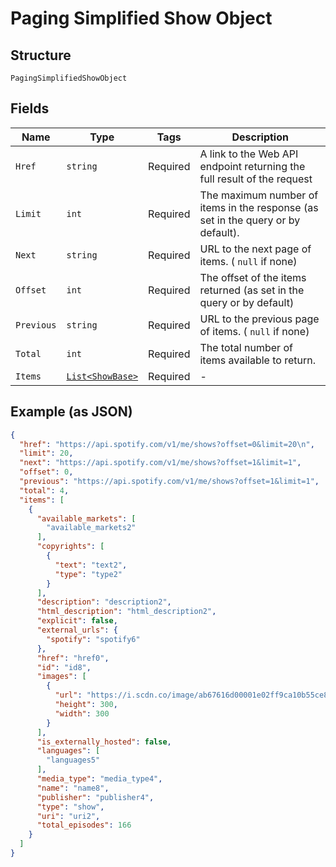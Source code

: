 
# Paging Simplified Show Object

## Structure

`PagingSimplifiedShowObject`

## Fields

| Name | Type | Tags | Description |
|  --- | --- | --- | --- |
| `Href` | `string` | Required | A link to the Web API endpoint returning the full result of the request |
| `Limit` | `int` | Required | The maximum number of items in the response (as set in the query or by default). |
| `Next` | `string` | Required | URL to the next page of items. ( `null` if none) |
| `Offset` | `int` | Required | The offset of the items returned (as set in the query or by default) |
| `Previous` | `string` | Required | URL to the previous page of items. ( `null` if none) |
| `Total` | `int` | Required | The total number of items available to return. |
| `Items` | [`List<ShowBase>`](../../doc/models/show-base.md) | Required | - |

## Example (as JSON)

```json
{
  "href": "https://api.spotify.com/v1/me/shows?offset=0&limit=20\n",
  "limit": 20,
  "next": "https://api.spotify.com/v1/me/shows?offset=1&limit=1",
  "offset": 0,
  "previous": "https://api.spotify.com/v1/me/shows?offset=1&limit=1",
  "total": 4,
  "items": [
    {
      "available_markets": [
        "available_markets2"
      ],
      "copyrights": [
        {
          "text": "text2",
          "type": "type2"
        }
      ],
      "description": "description2",
      "html_description": "html_description2",
      "explicit": false,
      "external_urls": {
        "spotify": "spotify6"
      },
      "href": "href0",
      "id": "id8",
      "images": [
        {
          "url": "https://i.scdn.co/image/ab67616d00001e02ff9ca10b55ce82ae553c8228\n",
          "height": 300,
          "width": 300
        }
      ],
      "is_externally_hosted": false,
      "languages": [
        "languages5"
      ],
      "media_type": "media_type4",
      "name": "name8",
      "publisher": "publisher4",
      "type": "show",
      "uri": "uri2",
      "total_episodes": 166
    }
  ]
}
```

